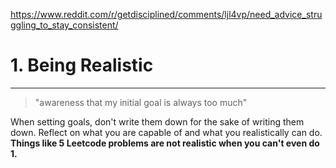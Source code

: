 https://www.reddit.com/r/getdisciplined/comments/ljl4vp/need_advice_struggling_to_stay_consistent/

# 1. Being Realistic
---
> "awareness that my initial goal is always too much"

When setting goals, don't write them down for the sake of writing them down. Reflect on what you are capable of and what you realistically can do. **Things like 5 Leetcode problems are not realistic when you can't even do 1.**


